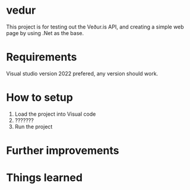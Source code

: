 # vedur
This project is for testing out the Veður.is API, and creating a simple web page by using .Net as the base.

# Requirements 
Visual studio version 2022 prefered, any version should work.

# How to setup
1. Load the project into Visual code
2. ??????? 
3. Run the project

# Further improvements 


# Things learned